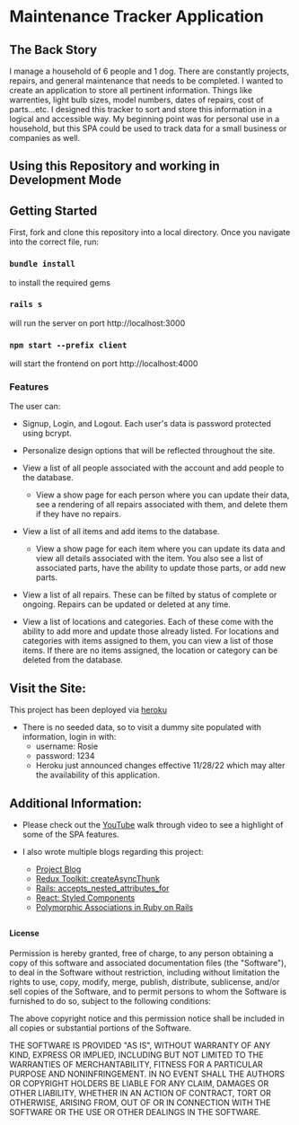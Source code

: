 # Maintenance Tracker Application

## The Back Story

I manage a household of 6 people and 1 dog. There are constantly projects, repairs, and general maintenance that needs to be completed. I wanted to create an application to store all pertinent information. Things like warrenties, light bulb sizes, model numbers, dates of repairs, cost of parts...etc. I designed this tracker to sort and store this information in a logical and accessible way. My beginning point was for personal use in a household, but this SPA could be used to track data for a small business or companies as well. 



## Using this Repository and working in Development Mode

## Getting Started
First, fork and clone this repository into a local directory. Once you navigate into the correct file, run:

### `bundle install`
to install the required gems

### `rails s`
will run the server on port http://localhost:3000

### `npm start --prefix client`
will start the frontend on port http://localhost:4000



### Features
The user can:
* Signup, Login, and Logout. Each user's data is password protected using bcrypt.
* Personalize design options that will be reflected throughout the site.
* View a list of all people associated with the account and add people to the database. 
    * View a show page for each person where you can update their data, see a rendering of all repairs associated with them, and delete them if they have no repairs.

* View a list of all items and add items to the database.
    * View a show page for each item where you can update its data and view all details associated with the item. You also see a list of associated parts, have the ability to update those parts, or add new parts.

* View a list of all repairs. These can be filted by status of complete or ongoing. Repairs can be updated or deleted at any time. 

* View a list of locations and categories. Each of these come with the ability to add more and update those already listed. For locations and categories with items assigned to them, you can view a list of those items. If there are no items assigned, the location or category can be deleted from the database. 



## Visit the Site:

This project has been deployed via [heroku](https://project-maintenance-tracker.herokuapp.com/) 
* There is no seeded data, so to visit a dummy site populated with information, login in with:
    * username: Rosie
    * password: 1234
    * Heroku just announced changes effective 11/28/22 which may alter the availability of this application.

## Additional Information:

* Please check out the [YouTube](https://youtu.be/QWsiBidTEes) walk through video to see a highlight of some of the SPA features. 

* I also wrote multiple blogs regarding this project:
    * [Project Blog](https://medium.com/@bremarotta/maintenance-tracker-application-688ed3d939ba)
    * [Redux Toolkit: createAsyncThunk](https://medium.com/@bremarotta/redux-toolkit-createasyncthunk-829e139ea623)
    * [Rails: accepts_nested_attributes_for](https://medium.com/@bremarotta/rails-accepts-nested-attributes-for-f0a588d88a2)
    * [React: Styled Components](https://medium.com/@bremarotta/react-styled-components-440cc25004cf)
    * [Polymorphic Associations in Ruby on Rails](https://medium.com/@bremarotta/polymorphic-associations-in-ruby-on-rails-68f6f33efbb)

##
#### License

Permission is hereby granted, free of charge, to any person obtaining a copy
of this software and associated documentation files (the "Software"), to deal
in the Software without restriction, including without limitation the rights
to use, copy, modify, merge, publish, distribute, sublicense, and/or sell
copies of the Software, and to permit persons to whom the Software is
furnished to do so, subject to the following conditions:

The above copyright notice and this permission notice shall be included in all
copies or substantial portions of the Software.

THE SOFTWARE IS PROVIDED "AS IS", WITHOUT WARRANTY OF ANY KIND, EXPRESS OR
IMPLIED, INCLUDING BUT NOT LIMITED TO THE WARRANTIES OF MERCHANTABILITY,
FITNESS FOR A PARTICULAR PURPOSE AND NONINFRINGEMENT. IN NO EVENT SHALL THE
AUTHORS OR COPYRIGHT HOLDERS BE LIABLE FOR ANY CLAIM, DAMAGES OR OTHER
LIABILITY, WHETHER IN AN ACTION OF CONTRACT, TORT OR OTHERWISE, ARISING FROM,
OUT OF OR IN CONNECTION WITH THE SOFTWARE OR THE USE OR OTHER DEALINGS IN THE
SOFTWARE.
